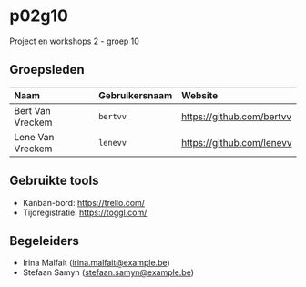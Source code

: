 # p02g10

Project en workshops 2 - groep 10

## Groepsleden

| Naam             | Gebruikersnaam | Website                   |
| :---             | :---           | :---                      |
| Bert Van Vreckem | `bertvv`       | https://github.com/bertvv |
| Lene Van Vreckem | `lenevv`       | https://github.com/lenevv |

## Gebruikte tools

* Kanban-bord: https://trello.com/
* Tijdregistratie: https://toggl.com/

## Begeleiders

* Irina Malfait (irina.malfait@example.be)
* Stefaan Samyn (stefaan.samyn@example.be)
